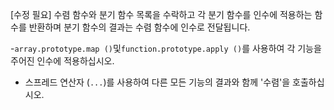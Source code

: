 [수정 필요]
수렴 함수와 분기 함수 목록을 수락하고 각 분기 함수를 인수에 적용하는 함수를 반환하며 분기 함수의 결과는 수렴 함수에 인수로 전달됩니다.

-`array.prototype.map ()`및`function.prototype.apply ()`를 사용하여 각 기능을 주어진 인수에 적용하십시오.
- 스프레드 연산자 (`...`)를 사용하여 다른 모든 기능의 결과와 함께 '수렴'을 호출하십시오.